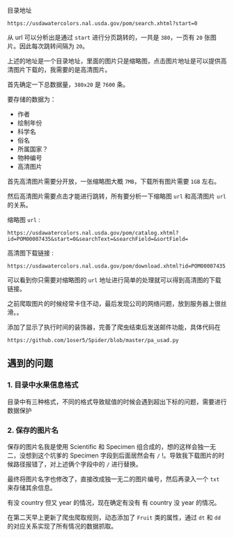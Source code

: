 目录地址
```
https://usdawatercolors.nal.usda.gov/pom/search.xhtml?start=0
```
从 url 可以分析出是通过 `start` 进行分页跳转的，一共是 `380`，一页有 `20` 张图片。因此每次跳转间隔为 `20`。

上述的地址是一个目录地址，里面的图片只是缩略图，点击图片地址是可以提供高清图片下载的，我需要的是高清图片。


首先确定一下总数据量，`380x20` 是 `7600` 条。

要存储的数据为：
+ 作者
+ 绘制年份
+ 科学名
+ 俗名
+ 所属国家？
+ 物种编号
+ 高清图片

首先高清图片需要分开放，一张缩略图大概 `7MB`，下载所有图片需要 `1GB` 左右。

然后高清图片需要点击才能进行跳转，所有要分析一下缩略图 `url` 和高清图片 `url` 的关系。

缩略图 `url` :
```
https://usdawatercolors.nal.usda.gov/pom/catalog.xhtml?id=POM00007435&start=0&searchText=&searchField=&sortField=
```
高清图下载链接 :
```
https://usdawatercolors.nal.usda.gov/pom/download.xhtml?id=POM00007435
```

可以看到你只需要对缩略图的 `url` 地址进行简单的处理就可以得到高清图的下载链接。


之前爬取图片的时候经常卡住不动，最后发现公司的网络问题，放到服务器上很丝滑。。

添加了显示了执行时间的装饰器，完善了爬虫结束后发送邮件功能，具体代码在 
```
https://github.com/1oser5/Spider/blob/master/pa_usad.py
```

## 遇到的问题

### 1. 目录中水果信息格式

目录中有三种格式，不同的格式导致赋值的时候会遇到超出下标的问题，需要进行数据保护

### 2. 保存的图片名

保存的图片名我是使用 Scientific 和 Specimen 组合成的，想的这样会独一无二，没想到这个坑爹的 Specimen 字段到后面居然会有 `/` !。导致我下载图片的时候路径报错了，对上述俩个字段中的 `/` 进行替换。

最终将图片名字也修改了，直接改成独一无二的图片编号，然后再录入一个 `txt` 来存储其余信息。

有没 country 但又 year 的情况，现在确定有没有
有 country 没 year 的情况。

在第二天早上更新了爬虫爬取规则，动态添加了 `Fruit` 类的属性，通过 `dt` 和 `dd` 的对应关系实现了所有情况的数据抓取。